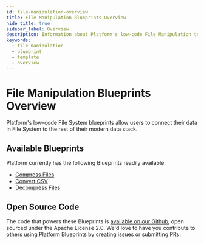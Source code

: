 ```yaml
---
id: file-manipulation-overview
title: File Manipulation Blueprints Overview
hide_title: true
sidebar_label: Overview
description: Information about Platform's low-code File Manipulation templates.
keywords:
  - file manipulation
  - blueprint
  - template
  - overview
---
```

# File Manipulation Blueprints Overview

Platform's low-code File System blueprints allow users to connect their data in File System to the rest of their modern data stack.

## Available Blueprints
Platform currently has the following Blueprints readily available: 
- [Compress Files](file-manipulation-compress-files.md)
- [Convert CSV](file-manipulation-convert-csv.md)
- [Decompress Files](file-manipulation-decompress-files.md)

## Open Source Code
The code that powers these Blueprints is [available on our Github](https://github.com/shipyardapp/shipyard-blueprints/tree/main/shipyard_blueprints/filemanipulation), open sourced under the Apache License 2.0. We'd love to have you contribute to others using Platform Blueprints by creating issues or submitting PRs.
